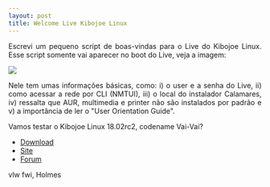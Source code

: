 ```yaml
---
layout: post
title: Welcome Live Kibojoe Linux 
---
```


<p style="text-align: justify;">Escrevi um pequeno script de boas-vindas para o Live do Kibojoe Linux. Esse script somente vai aparecer no boot do Live, veja a imagem:</p>

<img src="http://www.auplod.com/u/pdaolua399a.png">

<p style="text-align: justify;">Nele tem umas informações básicas, como: i) o user e a senha do Live, ii) como acessar a rede por CLI (NMTUI), iii) o local do instalador Calamares, iv) ressalta que AUR, multimedia e printer não são instalados por padrão e v) a importância de ler o "User Orientation Guide".</p>

<p style="text-align: justify;">Vamos testar o Kibojoe Linux 18.02rc2, codename Vai-Vai?</p>

* [Download](http://kibojoe.org/download.html)
* [Site](http://kibojoe.org)
* [Forum](http://forum.kibojoe.org)

vlw fwi, Holmes

